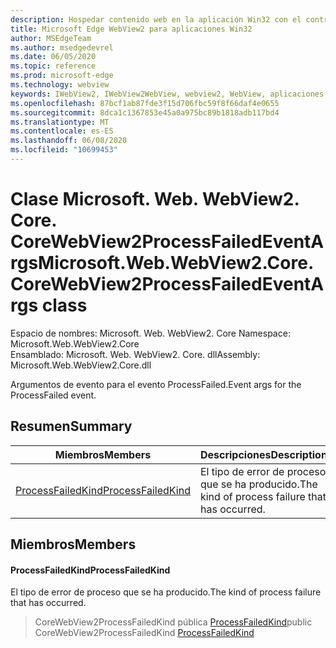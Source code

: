 ```yaml
---
description: Hospedar contenido web en la aplicación Win32 con el control Microsoft Edge WebView2
title: Microsoft Edge WebView2 para aplicaciones Win32
author: MSEdgeTeam
ms.author: msedgedevrel
ms.date: 06/05/2020
ms.topic: reference
ms.prod: microsoft-edge
ms.technology: webview
keywords: IWebView2, IWebView2WebView, webview2, WebView, aplicaciones Win32, Win32, Edge, ICoreWebView2, ICoreWebView2Controller, control de explorador, HTML Edge
ms.openlocfilehash: 87bcf1ab87fde3f15d706fbc59f8f66daf4e0655
ms.sourcegitcommit: 8dca1c1367853e45a0a975bc89b1818adb117bd4
ms.translationtype: MT
ms.contentlocale: es-ES
ms.lasthandoff: 06/08/2020
ms.locfileid: "10699453"
---
```

# <span data-ttu-id="aa3a4-104">Clase Microsoft. Web. WebView2. Core. CoreWebView2ProcessFailedEventArgs</span><span class="sxs-lookup"><span data-stu-id="aa3a4-104">Microsoft.Web.WebView2.Core.CoreWebView2ProcessFailedEventArgs class</span></span> 

<span data-ttu-id="aa3a4-105">Espacio de nombres: Microsoft. Web. WebView2. Core </span><span class="sxs-lookup"><span data-stu-id="aa3a4-105">Namespace: Microsoft.Web.WebView2.Core</span></span>\
<span data-ttu-id="aa3a4-106">Ensamblado: Microsoft. Web. WebView2. Core. dll</span><span class="sxs-lookup"><span data-stu-id="aa3a4-106">Assembly: Microsoft.Web.WebView2.Core.dll</span></span>

<span data-ttu-id="aa3a4-107">Argumentos de evento para el evento ProcessFailed.</span><span class="sxs-lookup"><span data-stu-id="aa3a4-107">Event args for the ProcessFailed event.</span></span>

## <span data-ttu-id="aa3a4-108">Resumen</span><span class="sxs-lookup"><span data-stu-id="aa3a4-108">Summary</span></span>

 <span data-ttu-id="aa3a4-109">Miembros</span><span class="sxs-lookup"><span data-stu-id="aa3a4-109">Members</span></span>                        | <span data-ttu-id="aa3a4-110">Descripciones</span><span class="sxs-lookup"><span data-stu-id="aa3a4-110">Descriptions</span></span>
--------------------------------|---------------------------------------------
[<span data-ttu-id="aa3a4-111">ProcessFailedKind</span><span class="sxs-lookup"><span data-stu-id="aa3a4-111">ProcessFailedKind</span></span>](#processfailedkind) | <span data-ttu-id="aa3a4-112">El tipo de error de proceso que se ha producido.</span><span class="sxs-lookup"><span data-stu-id="aa3a4-112">The kind of process failure that has occurred.</span></span>

## <span data-ttu-id="aa3a4-113">Miembros</span><span class="sxs-lookup"><span data-stu-id="aa3a4-113">Members</span></span>

#### <span data-ttu-id="aa3a4-114">ProcessFailedKind</span><span class="sxs-lookup"><span data-stu-id="aa3a4-114">ProcessFailedKind</span></span> 

<span data-ttu-id="aa3a4-115">El tipo de error de proceso que se ha producido.</span><span class="sxs-lookup"><span data-stu-id="aa3a4-115">The kind of process failure that has occurred.</span></span>

> <span data-ttu-id="aa3a4-116">CoreWebView2ProcessFailedKind pública [ProcessFailedKind](#processfailedkind)</span><span class="sxs-lookup"><span data-stu-id="aa3a4-116">public CoreWebView2ProcessFailedKind [ProcessFailedKind](#processfailedkind)</span></span>

